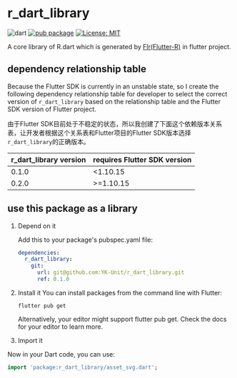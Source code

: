 # r_dart_library
![dart](https://img.shields.io/badge/language-dart-orange.svg) [![pub package](https://img.shields.io/pub/v/r_dart_library.svg)](https://pub.dartlang.org/packages/r_dart_library) [![License: MIT](https://img.shields.io/badge/License-MIT-yellow.svg)](https://opensource.org/licenses/MIT)

A core library of R.dart which is generated by [Flr(Flutter-R)](https://github.com/YK-Unit/Flr) in flutter project.

## dependency relationship table

Because the Flutter SDK is currently in an unstable state, so I create the following dependency relationship table for developer to select the correct version of `r_dart_library` based on the relationship table and the Flutter SDK version of Flutter project.

由于Flutter SDK目前处于不稳定的状态，所以我创建了下面这个依赖版本关系表，让开发者根据这个关系表和Flutter项目的Flutter SDK版本选择`r_dart_library`的正确版本。

| r_dart_library version | requires Flutter SDK version |
| ---------------------- | ---------------------------- |
| 0.1.0                  | <1.10.15                     |
| 0.2.0                  | >=1.10.15                    |

## use this package as a library

1. Depend on it
	
	Add this to your package's pubspec.yaml file:
	
	```yaml
	dependencies:
	  r_dart_library:
	    git:
	      url: git@github.com:YK-Unit/r_dart_library.git
	      ref: 0.1.0
	```
	
2. Install it
   You can install packages from the command line with Flutter:

   ```shell
   flutter pub get
   ```

   Alternatively, your editor might support flutter pub get. Check the docs for your editor to learn more.

3. Import it

  Now in your Dart code, you can use:

  ```dart
  import 'package:r_dart_library/asset_svg.dart';
  ```

